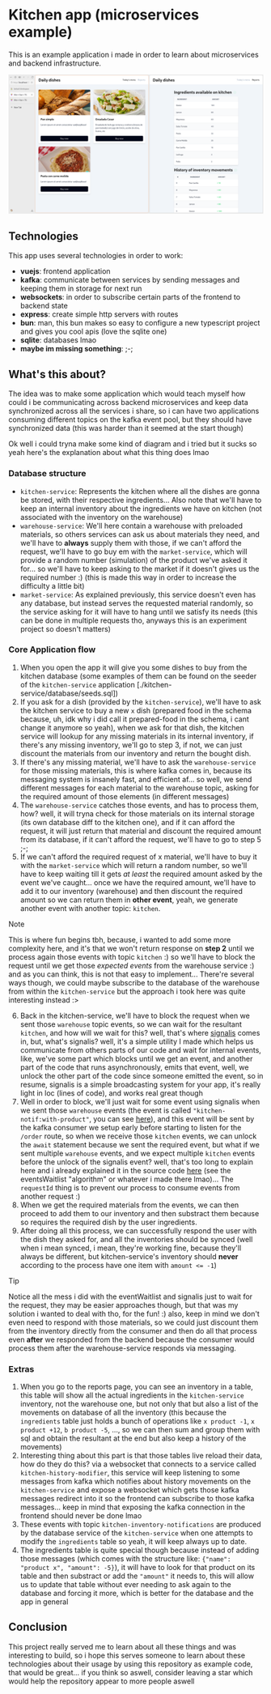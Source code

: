 # Kitchen app (microservices example)

This is an example application i made in order to learn about microservices and backend infrastructure.

![demonstration.png](./assets/demonstration.png)

## Technologies

This app uses several technologies in order to work:

- **vuejs**: frontend application
- **kafka**: communicate between services by sending messages and keeping them in storage for next run
- **websockets**: in order to subscribe certain parts of the frontend to backend state
- **express**: create simple http servers with routes
- **bun**: man, this bun makes so easy to configure a new typescript project and gives you cool apis (love the sqlite one)
- **sqlite**: databases lmao
- **maybe im missing something**: ;-;

## What's this about?

The idea was to make some application which would teach myself how could i be communicating across backend
microservices and keep data synchronized across all the services i share, so i can have two applications consuming
different topics on the kafka event pool, but they should have synchronized data (this was harder than it seemed at the start though)

Ok well i could tryna make some kind of diagram and i tried but it sucks so yeah here's the explanation about what this thing does lmao

### Database structure

- `kitchen-service`: Represents the kitchen where all the dishes are gonna be stored, with their respective ingredients... Also note that we'll have to keep an internal inventory about the ingredients we have on kitchen (not associated with the inventory on the warehouse)
- `warehouse-service`: We'll here contain a warehouse with preloaded materials, so others services can ask us about materials they need, and we'll have to **always** supply them with those, if we can't afford the request, we'll have to go buy em with the `market-service`, which will provide a random number (simulation) of the product we've asked it for... so we'll have to keep asking to the market if it doesn't gives us the required number :) (this is made this way in order to increase the difficulty a little bit)
- `market-service`: As explained previously, this service doesn't even has any database, but instead serves the requested material randomly, so the service asking for it will have to hang until we satisfy its needs (this can be done in multiple requests tho, anyways this is an experiment project so doesn't matters)

### Core Application flow

1. When you open the app it will give you some dishes to buy from the kitchen database (some examples of them can be found
on the seeder of the `kitchen-service` application [./kitchen-service/database/seeds.sql])
2. If you ask for a dish (provided by the `kitchen-service`), we'll have to ask the kitchen service to buy a new `x` dish (prepared food in the schema because, uh, idk why i did call it prepared-food in the schema, i cant change it anymore so yeah), when we ask for that dish, the kitchen service will lookup for any missing materials in its internal inventory, if there's any missing inventory, we'll go to step 3, if not, we can just discount the materials from our inventory and return the bought dish.
3. If there's any missing material, we'll have to ask the `warehouse-service` for those missing materials, this is where kafka comes in, because its messaging system is insanely fast, and efficient af... so well, we send different messages for each material to the warehouse topic, asking for the required amount of those elements (in different messages)
4. The `warehouse-service` catches those events, and has to process them, how? well, it will tryna check for those materials on its internal storage (its own database diff to the kitchen one), and if it can afford the request, it will just return that material and discount the required amount from its database, if it can't afford the request, we'll have to go to step 5 ;-;
5. If we can't afford the required request of x material, we'll have to buy it with the `market-service` which will return a random number, so we'll have to keep waiting till it gets *at least* the required amount asked by the event we've caught... once we have the required amount, we'll have to add it to our inventory (warehouse) and then discount the required amount so we can return them in **other event**, yeah, we generate another event with another topic: `kitchen`.

> [!NOTE]
> This is where fun begins tbh, because, i wanted to add some more complexity here, and it's that we won't return response on **step 2** until we process again those events with topic `kitchen` :) so we'll have to block the request until we get those *expected events* from the warehouse service :) and as you can think, this is not that easy to implement... There're several ways though, we could maybe subscribe to the database of the warehouse from within the `kitchen-service` but the approach i took here was quite interesting instead :>

6. Back in the kitchen-service, we'll have to block the request when we sent those `warehouse` topic events, so we can wait for the resultant `kitchen`, and how will we wait for this? well, that's where [signalis](./kitchen-service/src/signalis.ts) comes in, but, what's signalis? well, it's a simple utility I made which helps us communicate from others parts of our code and wait for internal events, like, we've some part which blocks until we get an event, and another part of the code that runs asynchronously, emits that event, well, we unlock the other part of the code since someone emitted the event, so in resume, signalis is a simple broadcasting system for your app, it's really light in loc (lines of code), and works real great though
7. Well in order to block, we'll just wait for some event using signalis when we sent those `warehouse` events (the event is called `"kitchen-notif:with-product"`, you can see [here](./kitchen-service/src/routes/prepared-food.ts#138)), and this event will be sent by the kafka consumer we setup early before starting to listen for the `/order` route, so when we receive those `kitchen` events, we can unlock the `await` statement because we sent the required event, but what if we sent multiple `warehouse` events, and we expect multiple `kitchen` events before the unlock of the signalis event? well, that's too long to explain here and i already explained it in the source code [here](./kitchen-service/src/routes/prepared-food.ts#38) (see the eventsWaitlist "algorithm" or whatever i made there lmao)... The `requestId` thing is to prevent our process to consume events from another request :)
8. When we get the required materials from the events, we can then proceed to add them to our inventory and then substract them because so requires the required dish by the user ingredients.
9. After doing all this process, we can successfully respond the user with the dish they asked for, and all the inventories should be synced (well when i mean synced, i mean, they're working fine, because they'll always be different, but kitchen-service's inventory should **never** according to the process have one item with `amount <= -1`)

> [!TIP]
> Notice all the mess i did with the eventWaitlist and signalis just to wait for the request, they may be easier approaches though, but that was my solution i wanted to deal with tho, for the fun! :) also, keep in mind we don't even need to respond with those materials, so we could just discount them from the inventory directly from the consumer and then do all that process even **after** we responded from the backend because the consumer would process them after the warehouse-service responds via messaging.

### Extras

1. When you go to the reports page, you can see an inventory in a table, this table will show all the actual ingredients in the `kitchen-service` inventory, not the warehouse one, but not only that but also a list of the movements on database of all the inventory (this because the `ingredients` table just holds a bunch of operations like `x product -1`, `x product +12`, `b product -5`, ..., so we can then sum and group them with sql and obtain the resultant at the end but also keep a history of the movements)
2. Interesting thing about this part is that those tables live reload their data, how do they do this? via a websocket that connects to a service called `kitchen-history-modifier`, this service will keep listening to some messages from kafka which notifies about history movements on the `kitchen-service` and expose a websocket which gets those kafka messages redirect into it so the frontend can subscribe to those kafka messages... keep in mind that exposing the kafka connection in the frontend should never be done lmao
3. These events with topic `kitchen-inventory-notifications` are produced by the database service of the `kitchen-service` when one attempts to modify the `ingredients` table so yeah, it will keep always up to date.
4. The ingredients table is quite special though because instead of adding those messages (which comes with the structure like: `{"name": "product x", "amount": -5}`), it will have to look for that product on its table and then substract or add the `"amount"` it needs to, this will allow us to update that table without ever needing to ask again to the database and forcing it more, which is better for the database and the app in general

## Conclusion

This project really served me to learn about all these things and was interesting to build, so i hope this serves someone to learn about these technologies about their usage by using this repository as example code, that would be great... if you think so aswell, consider leaving a star which would help the repository appear to more people aswell